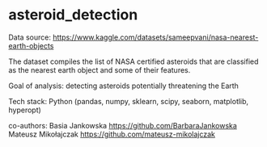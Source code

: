 # asteroid_detection

Data source: https://www.kaggle.com/datasets/sameepvani/nasa-nearest-earth-objects

The dataset compiles the list of NASA certified asteroids that are classified as the nearest earth object and some of their features.

Goal of analysis: detecting asteroids potentially threatening the Earth

Tech stack: Python (pandas, numpy, sklearn, scipy, seaborn, matplotlib, hyperopt)

co-authors: Basia Jankowska https://github.com/BarbaraJankowska Mateusz Mikołajczak https://github.com/mateusz-mikolajczak

